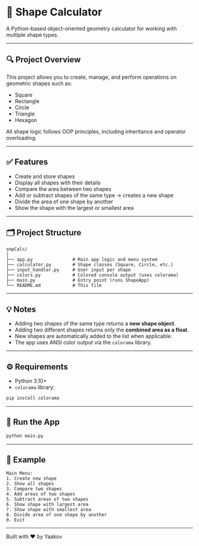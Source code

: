 # 📐 Shape Calculator

A Python-based object-oriented geometry calculator for working with multiple shape types.

---

## 🔍 Project Overview

This project allows you to create, manage, and perform operations on geometric shapes such as:

- Square
- Rectangle
- Circle
- Triangle
- Hexagon

All shape logic follows OOP principles, including inheritance and operator overloading.

---

## ✅ Features

- Create and store shapes
- Display all shapes with their details
- Compare the area between two shapes
- Add or subtract shapes of the same type → creates a new shape
- Divide the area of one shape by another
- Show the shape with the largest or smallest area

---

## 🗂️ Project Structure

```
oopCalc/
│
├── app.py               # Main app logic and menu system
├── calculator.py        # Shape classes (Square, Circle, etc.)
├── input_handler.py     # User input per shape
├── colors.py            # Colored console output (uses colorama)
├── main.py              # Entry point (runs ShapeApp)
└── README.md            # This file
```

---

## 💡 Notes

- Adding two shapes of the same type returns a **new shape object**.
- Adding two different shapes returns only the **combined area as a float**.
- New shapes are automatically added to the list when applicable.
- The app uses ANSI color output via the `colorama` library.

---

## ⚙️ Requirements

- Python 3.10+
- `colorama` library:

```bash
pip install colorama
```

---

## 🚀 Run the App

```bash
python main.py
```

---

## 🧠 Example

```
Main Menu:
1. Create new shape
2. Show all shapes
3. Compare two shapes
4. Add areas of two shapes
5. Subtract areas of two shapes
6. Show shape with largest area
7. Show shape with smallest area
8. Divide area of one shape by another
0. Exit
```

---

Built with ❤️ by Yaakov
